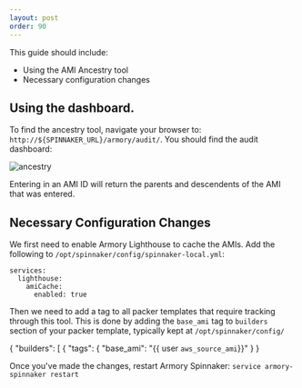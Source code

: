 ```yaml
---
layout: post
order: 90
---
```


This guide should include:

- Using the AMI Ancestry tool
- Necessary configuration changes

## Using the dashboard.

To find the ancestry tool, navigate your browser to: `http://${SPINNAKER_URL}/armory/audit/`.  You should find the audit dashboard:

![ancestry](https://cl.ly/2N290I2g123M/Image%202017-05-16%20at%2010.03.15%20AM.png)

Entering in an AMI ID will return the parents and descendents of the AMI that was entered.

## Necessary Configuration Changes

We first need to enable Armory Lighthouse to cache the AMIs.  Add the following to `/opt/spinnaker/config/spinnaker-local.yml`:


```
services:
  lighthouse:
    amiCache:
      enabled: true
```

Then we need to add a tag to all packer templates that require tracking through this tool.  This is done by adding the `base_ami` tag to `builders` section of your packer template, typically kept at `/opt/spinnaker/config/`

{
  "builders": [
     {
       "tags": {
         "base_ami": "{{ user `aws_source_ami`}}"
       }
}

Once you've made the changes, restart Armory Spinnaker: `service armory-spinnaker restart`
